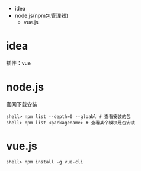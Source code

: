 
- idea
- node.js(npm包管理器)
    - vue.js 

# idea
插件：vue

# node.js
官网下载安装
```shell
shell> npm list --depth=0 --gloabl # 查看安装的包
shell> npm list <packagename> # 查看某个模块是否安装
```

# vue.js
```shell
shell> npm install -g vue-cli 
```